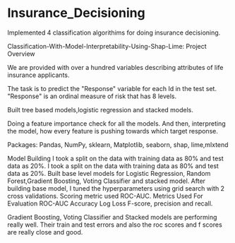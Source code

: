# Insurance_Decisioning
Implemented 4 classification algorithims for doing insurance decisioning.

Classification-With-Model-Interpretability-Using-Shap-Lime: Project Overview

We are provided with over a hundred variables describing attributes of life insurance applicants.

The task is to predict the "Response" variable for each Id in the test set. "Response" is an ordinal measure of risk that has 8 levels.

Built tree based models,logistic regression and stacked models.

Doing a feature importance check for all the models. And then, interpreting the model, how every feature is pushing towards which target response.

Packages: Pandas, NumPy, sklearn, Matplotlib, seaborn, shap, lime,mlxtend


Model Building
I took a split on the data with training data as 80% and test data as 20%.
I took a split on the data with training data as 80% and test data as 20%. Built base level models for Logistic Regression, Random Forest,Gradient Boosting, Voting Classifier and stacked model.
After building base model, I tuned the hyperparameters using grid search with 2 cross validations.
Scoring metric used ROC-AUC.
Metrics Used For Evaluation
ROC-AUC
Accuracy
Log Loss
F-score, precision and recall.

Gradient Boosting, Voting Classifier and Stacked models are performing really well. Their train and test errors and also the roc scores and f scores are really close and good.
